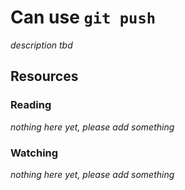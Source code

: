 # Can use `git push`
_description tbd_
## Resources
### Reading
_nothing here yet, please add something_
### Watching
_nothing here yet, please add something_
